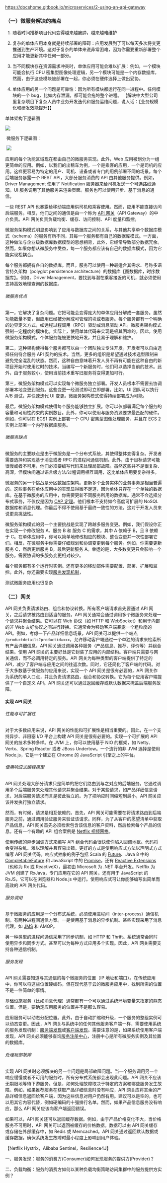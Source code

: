 https://docshome.gitbook.io/microservices/2-using-an-api-gateway

### （一）微服务解决的痛点

1. 随着时间推移项目代码变得越来越臃肿，越来越难维护

2. 复杂的单体应用本身就是持续部署的障碍：应用发展到了可以每天多次将变更推送到生产环境。这对于复杂的单体来说非常困难，因为你需要重新部署整个应用才能更新其中任何一部分。

3. 当不同模块存在资源需求冲突时，单体应用可能会难以扩展：例如，一个模块可能会执行 CPU 密集型图像处理逻辑，另一个模块可能是一个内存数据库，然而，由于这些模块被部署在一起，你必须在硬件选择上做出妥协。

4. 单体应用的另一个问题是可靠性：因为所有模块都运行在同一进程中。任何模块的一个 bug，比如内存泄漏，都可能会拖垮整个进程。
  【解决中大型公司里复杂项目下复杂人员中业务开发迭代和服务运维问题，说人话：【业务规模化和研发效能提升】】

  

  单体架构下逻辑图

![](https://docshome.gitbook.io/~/files/v0/b/gitbook-28427.appspot.com/o/assets%2F-LAinv8dInYi41sSnmWu%2F-LAinzxGnqu1h1CS4HMv%2F-LAio0SzQxtWBrtYFD7V%2F1-1.png?generation=1524425064254127&alt=media)



​	微服务下逻辑图：

​		![](https://docshome.gitbook.io/~/files/v0/b/gitbook-28427.appspot.com/o/assets%2F-LAinv8dInYi41sSnmWu%2F-LAinzxGnqu1h1CS4HMv%2F-LAio0WgZsiiX8zCkI0K%2F1-2.png?generation=1524425041600433&alt=media)



应用的每个功能区域现在都由自己的微服务实现。此外，Web 应用被划分为一组更简单的应用。例如，以我们的出租车为例，一个是乘客的应用，一个是司机的应用。这样更容易为特定的用户、司机、设备或者专门的用例部署不同的场景。每个后端服务暴露一个 REST API，大部分服务消费的 API 由其他服务提供。例如，Driver Management 使用了 Notification 服务器来给司机发送一个可选路线通知。UI 服务调用了其他服务来渲染页面。服务也可以使用异步、基于消息的通信。

一些 REST API 也暴露给移动端应用供司机和乘客使用。然而，应用不能直接访问后端服务。相反，他们之间的通信是由一个称为 [API 网关](http://microservices.io/patterns/apigateway.html)（API Gateway）的中介负责。API 网关负责负载均衡、缓存、访问控制、API 度量和监控。





微服务架构模式明显影响到了应用与数据库之间的关系，与其他共享单个数据库模式（schema）的服务有所不同，其每一个服务都有自己的数据库模式。一方面，这种做法与企业级数据库数据模型的思想相背，此外，它经常导致部分数据冗余。然而，如果你想从微服务中受益，每一个服务都应该有自己的数据库模式，因为它能实现松耦合。

每个服务都拥有各自的数据库。而且，服务可以使用一种最适合其需求、号称多语言持久架构（polyglot persistence architecture）的数据库【图数据库，时序数据库】。例如，Driver Management，要找到与潜在乘客接近的司机，就必须使用支持高效地理查询的数据库。

###### 微服务优点

第一，它解决了复杂问题。它把可能会变得庞大的单体应用分解成一套服务。虽然功能数量不变，但应用已经被分解成可管理的块或者服务。每个服务都有一个明确的边界定义方式，如远程过程调用（RPC）驱动或消息驱动 API。微服务架构模式强制一定程度的模块化，实际上，使用单体代码来实现是极其困难的。因此，使用微服务架构模式，个体服务能被更快地开发，并且易于理解和维护。

第二，这种架构使得每个服务都可以由一个团队独立专注开发。开发者可以自由选择任何符合服务 API 契约的技术。当然，更多的组织是希望通过技术选型限制来避免完全混乱的状态。然而，这种自由意味着开发人员不再有可能在这种自由的新项目开始时使用过时的技术。当编写一个新服务时，他们可以选择当前的技术。此外，由于服务较小，使用当前技术重写旧服务将变得更加可行。

第三，微服务架构模式可以实现每个微服务独立部署。开发人员根本不需要去协调部署本地变更到服务。这些变更一经测试即可立即部署。比如，UI 团队可以执行 A/B 测试，并快速迭代 UI 变更。微服务架构模式使得持续部署成为可能。

最后，微服务架构模式使得每个服务能够独立扩展。你可以仅部署满足每个服务的容量和可用性约束的实例数目。此外，你可以使用与服务资源要求最匹配的硬件。例如，你可以在 ECS1 实例上部署一个 CPU 密集型图像处理服务，并且在 ECS 2实例上部署一个内存数据库服务。

###### 微服务缺点

微服务的主要缺点是由于微服务是一个分布式系统，其使得整体变得复杂。开发者需要选择和实现基于消息或者 RPC 的进程间通信机制。此外，由于目标请求可能很慢或者不可用，他们必须要编写代码来处理局部故障。虽然这些并不是很复杂、高深，但模块间通过语言级方法/过程调用相互调用，这比单体应用要复杂得多。

微服务的另一个挑战是分区数据库架构。更新多个业务实体的业务事务是相当普遍的。这些事务在单体应用中的实现显得微不足道，因为单体只存在一个单独的数据库。在基于微服务的应用中，你需要更新不同服务所用的数据库。通常不会选择分布式事务，不仅仅是因为 [CAP 定理](https://en.wikipedia.org/wiki/CAP_theorem)。他们根本不支持如今高度可扩展的 NoSQL 数据库和消息代理。你最后不得不使用基于最终一致性的方法，这对于开发人员来说更具挑战性。

微服务架构模式的另一个主要挑战是实现了跨越多服务变更。例如，我们假设你正在实现一个修改服务 A、服务 B 和 服务 C 的需求，其中 A 依赖于 B，且 B 依赖于 C。在单体应用中，你可以简单地修改相应的模块、整合变更并一次性部署它们。相反，在微服务中你需要仔细规划和协调变更到每个服务。例如，你需要更新服务 C，然后更新服务 B，最后更新服务 A。幸运的是，大多数变更只会影响一个服务，需要协调的多服务变更相对较少。

每个服务都有多个运行时实例。还有更多的移动部件需要配置、部署、扩展和监控。此外，你还需要实现[服务发现机制]()，

测试微服务应用也很复杂





### （二）网关

API 网关负责请求路由、组合和协议转换。所有客户端请求首先要通过 API 网关，之后请求被路由到适当的服务。API 网关通常会通过调用多个微服务来处理一个请求并聚合结果。它可以在 Web 协议（如 HTTP 和 WebSocket）和用于内部的非 Web 友好协议之间进行转换。它通常会为移动客户端暴露一个粗粒度的 API。例如，考虑一下产品详细信息场景，API 网关可以提供一个端点 `/productdetails?productid=xxx`，允许移动客户端通过一个单独的请求来检索所有产品详细信息。API 网关通过调用各种服务（产品信息、推荐、评价等）并组合结果。使用 API 网关的主要好处是它封装了应用的内部结构。客户端只需要与网关通信，而不必调用特定的服务。API 网关为每种类型的客户端提供了特定的 API，减少了客户端与应用之间的往返次数。同时，它还简化了客户端的代码。对于大多数基于微服务的应用来说，实现一个 API 网关是很有必要的，API 网关作为系统的单入口点，并且负责请求路由，组合和协议转换。它为每个应用客户端提供了一个自定义 API。API 网关还可以通过返回缓存或默认数据来掩盖后端服务故障。



#### 实现 API 网关

###### 性能与可扩展性

对于大多数应用来说，API 网关的性能和可扩展性是相当重要的。因此，在一个支持异步、非阻塞 I/O 平台上构建 API 网关是很有必要的。实现一个可扩展的 API 网关的技术多种多样。在 JVM 上，你可以使用基于 NIO 的框架，如 Netty、Vertx、Spring Reactor 或者 JBoss Undertow。一个流行的非 JVM 选择是使用 Node.js，它是一个建立在 Chrome 的 JavaScript 引擎之上的平台。

###### 使用响应式编程模型

API 网关处理大部分请求只是简单的把它们路由到与之对应的后端服务。它通过调用多个后端服务来处理其他请求并聚合结果。对于某些请求，如产品详细信息请求，对后端服务请求而言是彼此独立的。为了把响应时间缩短到最小，API 网关应该并发执行独立请求。

然而，有时候，请求是相互依赖的。首先，API 网关可能需要在将请求路由到后端服务之前，通过调用验证服务来验证该请求。同样，为了从客户的愿望清单中获取产品信息，API 网关首先必须检索包含该信息的客户资料，然后检索每个产品的信息。还有一个有趣的 API 组合案例是 [Netflix 视频网格](http://techblog.netflix.com/2013/02/rxjava-netflix-api.html)。

使用传统的异步回调方式来编写 API 组合代码会很快使你陷入回调地狱。代码将会变得杂乱、难以理解并且容易出错。更好的方式是使用响应式方法以声明式方式编写 API 网关代码。响应式抽象的例子包括 Scala 的 [Future](http://docs.scala-lang.org/overviews/core/futures.html)、Java 8 中的 [CompletableFuture](https://docs.oracle.com/javase/8/docs/api/java/util/concurrent/CompletableFuture.html) 和 JavaScript 中的 [Promise](https://developer.mozilla.org/en-US/docs/Web/JavaScript/Reference/Global_Objects/Promise)。还有 [Reactive Extensions](http://reactivex.io)（也称为 Rx 或 ReactiveX），最初由 Microsoft 为 .NET 平台开发。Netflix 为 JVM 创建了 RxJava，专门应用在它的 API 网关。还有用于 JavaScript 的 RxJS，它可以在浏览器和 Node.js 中运行。使用响应式可让你能够编写出简单而高效的 API 网关代码。

###### 服务调用

基于微服务的应用是一个分布式系统，必须使用进程间（inter-process）通信机制。有两种进程间通信方案。一是使用基于消息的异步机制。某些实现采用了消息代理，如 [JMS](https://baike.baidu.com/item/JMS/2836691?fr=aladdin) 和 AMQP。

另一种类型的进程间通信采用了同步机制，如 HTTP 和 Thrift。系统通常会同时使用异步和同步方式。甚至可以为每种方式应用多个实现。因此，API 网关需要支持各种通信机制。

###### 服务发现

API 网关需要知道与其通信的每个微服务的位置（IP 地址和端口）。在传统应用中，你可以将这些位置硬编码，但在现代基于云的微服务应用中，找到所需的位置不是一件简单的事情。

基础设施服务（比如消息代理）通常都有一个可以通过系统环境变量来指定的静态位置。但是，要确定应用服务的位置并不是那么容易。

应用服务可以动态分配位置。此外，由于自动扩缩和升级，一个服务的整组实例可以动态变更。因此，API 网关与系统中的任何其他服务客户端一样，需要使用系统的服务发现机制：[服务端发现](http://microservices.io/patterns/server-side-discovery.html)或[客户端发现](http://microservices.io/patterns/client-side-discovery.html)。需要注意的是，如果系统使用客户端发现，API 网关必须能够查询[服务注册中心](http://microservices.io/patterns/service-registry.html)，注册中心是所有微服务实例及其位置的数据库。

###### 处理局部故障

实现 API 网关时必须解决的另一个问题是局部故障问题。当一个服务调用另一个响应缓慢或者不可用的服务时，所有分布式系统都会出现此问题。API 网关不应该无期限地等待下游服务。但是，如何处理故障取决于特定的方案和哪些服务发生故障。例如，如果推荐服务在获取产品详细信息时没有响应，API 网关应将其余的产品详细信息返回给客户端，因为这些信息对用户仍然有用。建议可以是空的，也可以用其它内容代替，例如硬编码的十强排行名单。然而，如果产品信息服务没有响应，那么 API 网关应该向客户端返回错误。

如果可以，API 网关还可以返回缓存数据。例如，由于产品价格变化不大，当价格服务不可用时，API 网关可以返回被缓存的价格数据。数据可以由 API 网关缓存或存储在外部缓存中，如 Redis 或 Memcached。API 网关通过返回默认数据或缓存数据，确保系统发生故障时最小程度上影响到用户体验。

【Netflix Hystrix，Alibaba Sentinel，Resilience4J】







一、服务发现：服务的消费方(Consumer)如何发现服务的提供方(Provider)？

二、负载均衡：服务的消费方如何以某种负载均衡策略访问集群中的服务提供方实例？
